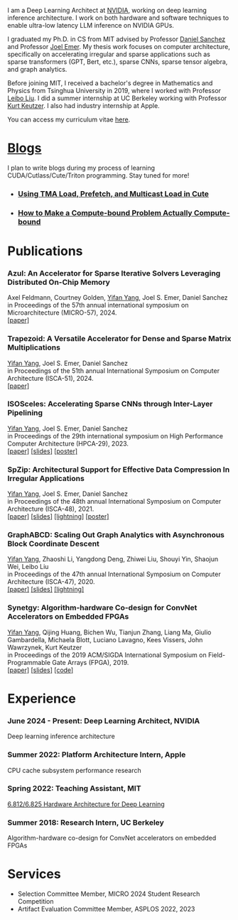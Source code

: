 I am a Deep Learning Architect at [NVIDIA](https://www.nvidia.com/en-us/), working on deep learning inference architecture. I work on both hardware and software techniques to enable ultra-low latency LLM inference on NVIDIA GPUs.

I graduated my Ph.D. in CS from MIT advised by Professor [Daniel Sanchez](http://people.csail.mit.edu/sanchez/) and Professor [Joel Emer](https://people.csail.mit.edu/emer/).
My thesis work focuses on computer architecture, specifically on accelerating irregular and sparse applications such as sparse transformers (GPT, Bert, etc.), sparse CNNs, sparse tensor algebra, and graph analytics.

Before joining MIT, I received a bachelor's degree in Mathematics and Physics from Tsinghua University in 2019, where I worked with Professor [Leibo Liu](http://www.ime.tsinghua.edu.cn/info/1015/1023.htm).
I did a summer internship at UC Berkeley working with Professor [Kurt Keutzer](https://people.eecs.berkeley.edu/~keutzer/).
I also had industry internship at Apple.

You can access my curriculum vitae [here](misc/CV_Yifan_Yang.pdf).

# [Blogs](./blogs/blogs.html)

I plan to write blogs during my process of learning CUDA/Cutlass/Cute/Triton programming. Stay tuned for more!

- ### [Using TMA Load, Prefetch, and Multicast Load in Cute](./blogs/cute_tma/cute_tma.html)
- ### [How to Make a Compute-bound Problem Actually Compute-bound](./blogs/reg_tile/reg_tile.md)

# Publications

### **Azul: An Accelerator for Sparse Iterative Solvers Leveraging Distributed On-Chip Memory**
Axel Feldmann, Courtney Golden, <u>Yifan Yang</u>, Joel S. Emer, Daniel Sanchez  
in Proceedings of the 57th annual international symposium on Microarchitecture (MICRO-57), 2024.  
[[paper]](./papers/micro24_azul.pdf)

### **Trapezoid: A Versatile Accelerator for Dense and Sparse Matrix Multiplications**
<u>Yifan Yang</u>, Joel S. Emer, Daniel Sanchez  
in Proceedings of the 51th annual International Symposium on Computer Architecture (ISCA-51), 2024.  
[[paper]](./papers/isca24_trapezoid.pdf)

### **ISOSceles: Accelerating Sparse CNNs through Inter-Layer Pipelining**
<u>Yifan Yang</u>, Joel S. Emer, Daniel Sanchez  
in Proceedings of the 29th international symposium on High Performance Computer Architecture (HPCA-29), 2023.  
[[paper]](./papers/hpca23_isosceles.pdf) [[slides]](./slides/hpca23_isosceles_slides.pptx) [[poster]](./slides/hpca23_isosceles_poster.pdf)

### **SpZip: Architectural Support for Effective Data Compression In Irregular Applications**
<u>Yifan Yang</u>, Joel S. Emer, Daniel Sanchez  
in Proceedings of the 48th annual International Symposium on Computer Architecture (ISCA-48), 2021.  
[[paper]](./papers/isca21_spzip.pdf) [[slides]](./slides/isca21_spzip_slides.pptx) [[lightning]](./slides/isca21_spzip_lightning.pptx) [[poster]](./slides/isca21_spzip_poster.pdf)

### **GraphABCD: Scaling Out Graph Analytics with Asynchronous Block Coordinate Descent**
<u>Yifan Yang</u>, Zhaoshi Li, Yangdong Deng, Zhiwei Liu, Shouyi Yin, Shaojun Wei, Leibo Liu  
in Proceedings of the 47th annual International Symposium on Computer Architecture (ISCA-47), 2020.  
[[paper]](./papers/isca20_graphabcd.pdf) [[slides]](./slides/isca20_graphabcd_slides.pptx) [[lightning]](./slides/isca20_graphabcd_lightning.pptx)

### **Synetgy: Algorithm-hardware Co-design for ConvNet Accelerators on Embedded FPGAs**
<u>Yifan Yang</u>, Qijing Huang, Bichen Wu, Tianjun Zhang, Liang Ma, Giulio Gambardella, Michaela Blott, Luciano Lavagno, Kees Vissers, John Wawrzynek, Kurt Keutzer  
in Proceedings of the 2019 ACM/SIGDA International Symposium on Field-Programmable Gate Arrays (FPGA), 2019.  
[[paper]](./papers/fpga19_synetgy.pdf) [[slides]](./slides/fpga19_synetgy_slides.pptx) [[code]](https://github.com/Yang-YiFan/DiracDeltaNet)

# Experience

### June 2024 - Present: **Deep Learning Architect, NVIDIA**
Deep learning inference architecture

### Summer 2022: **Platform Architecture Intern, Apple**
CPU cache subsystem performance research

### Spring 2022: **Teaching Assistant, MIT**
[6.812/6.825 Hardware Architecture for Deep Learning](http://csg.csail.mit.edu/6.825/index.html)

### Summer 2018: **Research Intern, UC Berkeley**
Algorithm-hardware co-design for ConvNet accelerators on embedded FPGAs

# Services

- Selection Committee Member, MICRO 2024 Student Research Competition
- Artifact Evaluation Committee Member, ASPLOS 2022, 2023